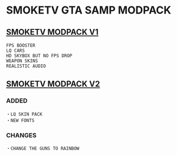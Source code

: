 # SMOKETV GTA SAMP MODPACK

## [SMOKETV MODPACK V1](http://github.com/Kotaro-123/SmokeTV-MODPACK/releases/tag/SAMP)
```HIGH FPS
FPS BOOSTER
LQ CARS
HD SKYBOX BUT NO FPS DROP
WEAPON SKINS
REALISTIC AUDIO
```

## [SMOKETV MODPACK V2]()
### ADDED
```
・LQ SKIN PACK
・NEW FONTS
```
### CHANGES
```
・CHANGE THE GUNS TO RAINBOW
```
